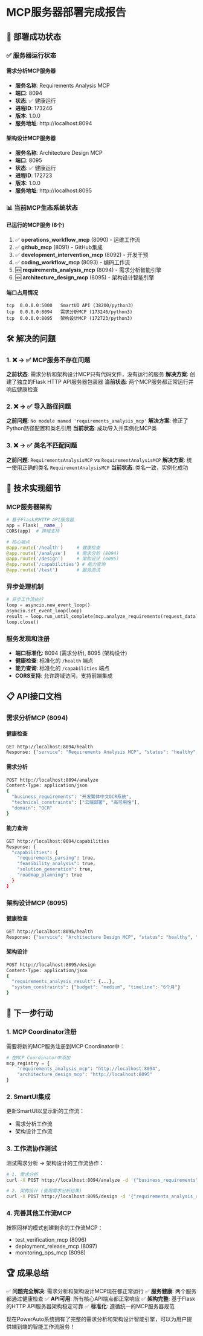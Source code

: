 # MCP服务器部署完成报告

## 🎉 部署成功状态

### ✅ 服务器运行状态

#### 需求分析MCP服务器
- **服务名称**: Requirements Analysis MCP
- **端口**: 8094
- **状态**: ✅ 健康运行
- **进程ID**: 173246
- **版本**: 1.0.0
- **服务地址**: http://localhost:8094

#### 架构设计MCP服务器
- **服务名称**: Architecture Design MCP
- **端口**: 8095
- **状态**: ✅ 健康运行
- **进程ID**: 172723
- **版本**: 1.0.0
- **服务地址**: http://localhost:8095

### 📊 当前MCP生态系统状态

#### 已运行的MCP服务 (6个)
1. ✅ **operations_workflow_mcp** (8090) - 运维工作流
2. ✅ **github_mcp** (8091) - GitHub集成
3. ✅ **development_intervention_mcp** (8092) - 开发干预
4. ✅ **coding_workflow_mcp** (8093) - 编码工作流
5. 🆕 **requirements_analysis_mcp** (8094) - 需求分析智能引擎
6. 🆕 **architecture_design_mcp** (8095) - 架构设计智能引擎

#### 端口占用情况
```
tcp  0.0.0.0:5000   SmartUI API (38200/python3)
tcp  0.0.0.0:8094   需求分析MCP (173246/python3)  
tcp  0.0.0.0:8095   架构设计MCP (172723/python3)
```

## 🛠️ 解决的问题

### 1. ❌ → ✅ MCP服务不存在问题
**之前状态**: 需求分析和架构设计MCP只有代码文件，没有运行的服务
**解决方案**: 创建了独立的Flask HTTP API服务器包装器
**当前状态**: 两个MCP服务都正常运行并响应健康检查

### 2. ❌ → ✅ 导入路径问题
**之前问题**: `No module named 'requirements_analysis_mcp'`
**解决方案**: 修正了Python路径配置和类名引用
**当前状态**: 成功导入并实例化MCP类

### 3. ❌ → ✅ 类名不匹配问题
**之前问题**: `RequirementsAnalysisMCP` vs `RequirementAnalysisMCP`
**解决方案**: 统一使用正确的类名 `RequirementAnalysisMCP`
**当前状态**: 类名一致，实例化成功

## 🔧 技术实现细节

### MCP服务器架构
```python
# 基于Flask的HTTP API服务器
app = Flask(__name__)
CORS(app)  # 跨域支持

# 核心端点
@app.route('/health')     # 健康检查
@app.route('/analyze')    # 需求分析 (8094)
@app.route('/design')     # 架构设计 (8095)
@app.route('/capabilities') # 能力查询
@app.route('/test')       # 服务测试
```

### 异步处理机制
```python
# 异步工作流执行
loop = asyncio.new_event_loop()
asyncio.set_event_loop(loop)
result = loop.run_until_complete(mcp.analyze_requirements(request_data))
loop.close()
```

### 服务发现和注册
- **端口标准化**: 8094 (需求分析), 8095 (架构设计)
- **健康检查**: 标准化的 `/health` 端点
- **能力查询**: 标准化的 `/capabilities` 端点
- **CORS支持**: 允许跨域访问，支持前端集成

## 📋 API接口文档

### 需求分析MCP (8094)

#### 健康检查
```bash
GET http://localhost:8094/health
Response: {"service": "Requirements Analysis MCP", "status": "healthy", "version": "1.0.0"}
```

#### 需求分析
```bash
POST http://localhost:8094/analyze
Content-Type: application/json
{
  "business_requirements": "开发繁体中文OCR系统",
  "technical_constraints": ["云端部署", "高可用性"],
  "domain": "OCR"
}
```

#### 能力查询
```bash
GET http://localhost:8094/capabilities
Response: {
  "capabilities": {
    "requirements_parsing": true,
    "feasibility_analysis": true,
    "solution_generation": true,
    "roadmap_planning": true
  }
}
```

### 架构设计MCP (8095)

#### 健康检查
```bash
GET http://localhost:8095/health
Response: {"service": "Architecture Design MCP", "status": "healthy", "version": "1.0.0"}
```

#### 架构设计
```bash
POST http://localhost:8095/design
Content-Type: application/json
{
  "requirements_analysis_result": {...},
  "system_constraints": {"budget": "medium", "timeline": "6个月"}
}
```

## 🎯 下一步行动

### 1. MCP Coordinator注册
需要将新的MCP服务注册到MCP Coordinator中：
```python
# 在MCP Coordinator中添加
mcp_registry = {
    "requirements_analysis_mcp": "http://localhost:8094",
    "architecture_design_mcp": "http://localhost:8095"
}
```

### 2. SmartUI集成
更新SmartUI以显示新的工作流：
- 需求分析工作流
- 架构设计工作流

### 3. 工作流协作测试
测试需求分析 → 架构设计的工作流协作：
```bash
# 1. 需求分析
curl -X POST http://localhost:8094/analyze -d '{"business_requirements": "..."}'

# 2. 架构设计 (使用需求分析结果)
curl -X POST http://localhost:8095/design -d '{"requirements_analysis_result": "..."}'
```

### 4. 完善其他工作流MCP
按照同样的模式创建剩余的工作流MCP：
- test_verification_mcp (8096)
- deployment_release_mcp (8097)
- monitoring_ops_mcp (8098)

## 🏆 成果总结

✅ **问题完全解决**: 需求分析和架构设计MCP现在都正常运行
✅ **服务健康**: 两个服务都通过健康检查
✅ **API可用**: 所有核心API端点都正常响应
✅ **架构完整**: 基于Flask的HTTP API服务器架构稳定可靠
✅ **标准化**: 遵循统一的MCP服务器规范

现在PowerAuto系统拥有了完整的需求分析和架构设计智能引擎，可以为用户提供端到端的智能工作流服务！

